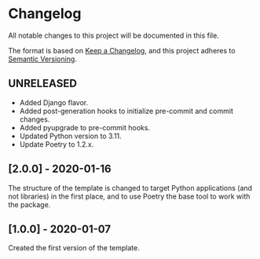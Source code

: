 # Changelog

All notable changes to this project will be documented in this file.

The format is based on [Keep a Changelog](https://keepachangelog.com/en/1.0.0/),
and this project adheres to [Semantic Versioning](https://semver.org/spec/v2.0.0.html).

## UNRELEASED

- Added Django flavor.
- Added post-generation hooks to initialize pre-commit and commit changes.
- Added pyupgrade to pre-commit hooks.
- Updated Python version to 3.11.
- Update Poetry to 1.2.x.

## [2.0.0] - 2020-01-16

The structure of the template is changed to target Python applications (and not
libraries) in the first place, and to use Poetry the base tool to work with the package.

## [1.0.0] - 2020-01-07

Created the first version of the template.
